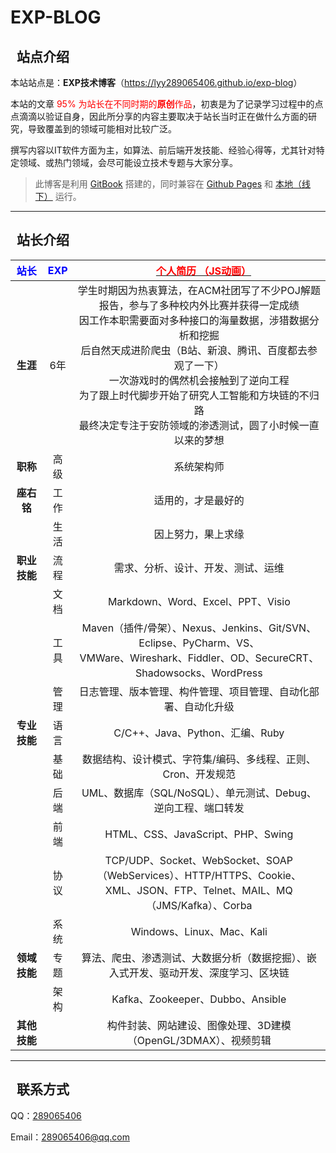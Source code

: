 # EXP-BLOG



<h2><i style="text-indent: 0; display: inline-block; margin-right: 10px;" class="fa fa-spinner fa-spin"></i>站点介绍</h2>


本站站点是：**EXP技术博客**（<a href="https://lyy289065406.github.io/exp-blog" title="EXP技术博客" data-toggle="tooltip" target="_blank">https://lyy289065406.github.io/exp-blog</a>）


本站的文章 <font color="red">95% 为站长在不同时期的**原创**作品</font>，初衷是为了记录学习过程中的点点滴滴以验证自身，因此所分享的内容主要取决于站长当时正在做什么方面的研究，导致覆盖到的领域可能相对比较广泛。

撰写内容以IT软件方面为主，如算法、前后端开发技能、经验心得等，尤其针对特定领域、或热门领域，会尽可能设立技术专题与大家分享。


> 此博客是利用 [GitBook](https://docs.gitbook.com/) 搭建的，同时兼容在 [Github Pages](https://lyy289065406.github.io/exp-blog/index.html) 和 [本地（线下）](http://127.0.0.1:4000/) 运行。

------------

<h2><i style="text-indent: 0; display: inline-block; margin-right: 10px;" class="fa fa-user"></i>站长介绍</h2>

| <font color="blue">站长</font> | <font color="blue">EXP</font>  | <i style="text-indent: 0; display: inline-block; margin-right: 10px;" class="fa fa-vcard-o"></i> <a href="https://lyy289065406.github.io/site-package/tool/amazing-resume/index.html" target="blank"><font color="red"> 个人简历 （JS动画）</font></a> |
|:---:|:---:|:----:|
| **生涯** | 6年  | 学生时期因为热衷算法，在ACM社团写了不少POJ解题报告，参与了多种校内外比赛并获得一定成绩<br/>因工作本职需要面对多种接口的海量数据，涉猎数据分析和挖掘<br/>后自然天成进阶爬虫（B站、新浪、腾讯、百度都去参观了一下）<br/>一次游戏时的偶然机会接触到了逆向工程<br/>为了跟上时代脚步开始了研究人工智能和方块链的不归路<br/>最终决定专注于安防领域的渗透测试，圆了小时候一直以来的梦想 |
| **职称** | 高级 | 系统架构师 |
| **座右铭** | 工作 | 适用的，才是最好的 |
| &nbsp; | 生活 | 因上努力，果上求缘 |
| **职业技能** | 流程 | 需求、分析、设计、开发、测试、运维 |
| &nbsp; | 文档 | Markdown、Word、Excel、PPT、Visio |
| &nbsp; | 工具 | Maven（插件/骨架）、Nexus、Jenkins、Git/SVN、Eclipse、PyCharm、VS、<br/>VMWare、Wireshark、Fiddler、OD、SecureCRT、Shadowsocks、WordPress |
| &nbsp; | 管理 | 日志管理、版本管理、构件管理、项目管理、自动化部署、自动化升级 |
| **专业技能** | 语言 | C/C++、Java、Python、汇编、Ruby |
|  &nbsp; | 基础 |  数据结构、设计模式、字符集/编码、多线程、正则、Cron、开发规范 |
|  &nbsp; | 后端 |  UML、数据库（SQL/NoSQL）、单元测试、Debug、逆向工程、端口转发 |
|  &nbsp; | 前端 |  HTML、CSS、JavaScript、PHP、Swing |
|  &nbsp; | 协议 |  TCP/UDP、Socket、WebSocket、SOAP（WebServices）、HTTP/HTTPS、Cookie、<br/>XML、JSON、FTP、Telnet、MAIL、MQ（JMS/Kafka）、Corba |
|  &nbsp; | 系统 |  Windows、Linux、Mac、Kali |
| **领域技能** | 专题 | 算法、爬虫、渗透测试、大数据分析（数据挖掘）、嵌入式开发、驱动开发、深度学习、区块链 |
|  &nbsp; | 架构 |  Kafka、Zookeeper、Dubbo、Ansible |
| **其他技能** | &nbsp; | 构件封装、网站建设、图像处理、3D建模（OpenGL/3DMAX）、视频剪辑 |

------------

<h2><i style="text-indent: 0; display: inline-block; margin-right: 10px;" class="fa fa-phone-square"></i>联系方式</h2>

QQ：<a href="http://wpa.qq.com/msgrd?v=3&uin=289065406&site=qq&menu=yes">289065406</a>

Email：<a href="mailto:289065406@qq.com?subject=[EXP-BLOG]%20Your%20Question%20（请写下您的疑问）&body=What%20can%20I%20help%20you?%20（需要我提供什么帮助吗？）">289065406@qq.com</a>

